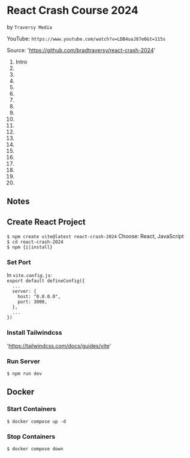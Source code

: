 # React Crash Course 2024
by `Traversy Media`

YouTube: `https://www.youtube.com/watch?v=LDB4uaJ87e0&t=115s`

Source: 'https://github.com/bradtraversy/react-crash-2024'

01. Intro
02.
03.
04.
05.
06.
07.
08.
09.
10.
11.
12.
13.
14.
15.
16.
17.
18.
19.
20.

## Notes

## Create React Project

`$ npm create vite@latest react-crash-2024` Choose: React, JavaScript<br>
`$ cd react-crash-2024`<br>
`$ npm {i|install}`

### Set Port

In `vite.config.js`:<br>
`export default defineConfig({`<br>
`  ...`<br>
`  server: {`<br>
`    host: "0.0.0.0",`<br>
`    port: 3000,`<br>
`  },`<br>
`  ...`<br>
`})`

### Install Tailwindcss

'https://tailwindcss.com/docs/guides/vite'

### Run Server

`$ npm run dev`

## Docker

### Start Containers

`$ docker compose up -d`

### Stop Containers

`$ docker compose down`
